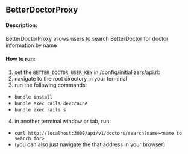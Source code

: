 ## BetterDoctorProxy

#### Description:

BetterDoctorProxy allows users to search BetterDoctor for doctor information by name

#### How to run:

1. set the `BETTER_DOCTOR_USER_KEY` in /config/initializers/api.rb
2. navigate to the root directory in your terminal
3. run the following commands:
  - `bundle install`
  - `bundle exec rails dev:cache`
  - `bundle exec rails s`
4.  in another terminal window or tab, run:
  -  `curl http://localhost:3000/api/v1/doctors/search?name=<name to search for>`
  - (you can also just navigate the that address in your browser)
